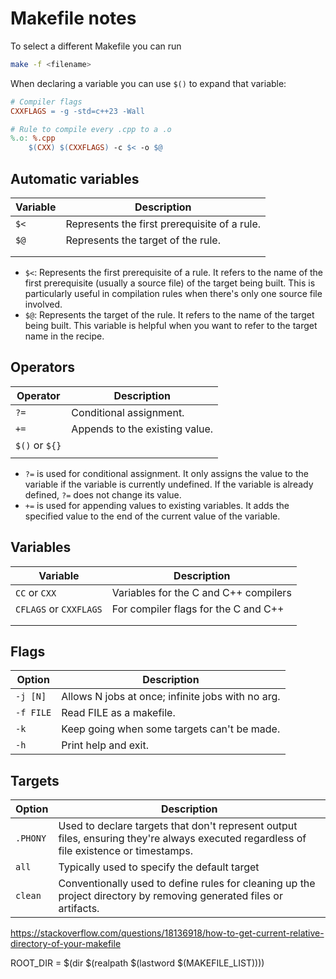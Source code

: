 # Makefile notes

To select a different Makefile you can run

```bash
make -f <filename>
```

When declaring a variable you can use `$()` to expand that variable:

```makefile
# Compiler flags
CXXFLAGS = -g -std=c++23 -Wall

# Rule to compile every .cpp to a .o
%.o: %.cpp
	$(CXX) $(CXXFLAGS) -c $< -o $@
```

## Automatic variables

| Variable | Description                                  |
| -------- | -------------------------------------------- |
| `$<`     | Represents the first prerequisite of a rule. |
| `$@`     | Represents the target of the rule.           |
|          |                                              |
|          |                                              |

- `$<`: Represents the first prerequisite of a rule. It refers to the name of the first prerequisite (usually a source file) of the target being built. This is particularly useful in compilation rules when there's only one source file involved.
- `$@`: Represents the target of the rule. It refers to the name of the target being built. This variable is helpful when you want to refer to the target name in the recipe.

## Operators

| Operator       | Description                    |
| -------------- | ------------------------------ |
| `?=`           | Conditional assignment.        |
| `+=`           | Appends to the existing value. |
| `$()` or `${}` |                                |
|                |                                |

- `?=` is used for conditional assignment. It only assigns the value to the variable if the variable is currently undefined. If the variable is already defined, `?=` does not change its value.
- `+=` is used for appending values to existing variables. It adds the specified value to the end of the current value of the variable.

## Variables

| Variable               | Description                           |
| ---------------------- | ------------------------------------- |
| `CC` or `CXX`          | Variables for the C and C++ compilers |
| `CFLAGS` or `CXXFLAGS` | For compiler flags for the C and C++  |
|                        |                                       |
|                        |                                       |

## Flags

| Option    | Description                                       |
| --------- | ------------------------------------------------- |
| `-j [N]`  | Allows N jobs at once; infinite jobs with no arg. |
| `-f FILE` | Read FILE as a makefile.                          |
| `-k`      | Keep going when some targets can't be made.       |
| `-h`      | Print help and exit.                              |

## Targets

| Option   | Description                                                                                                                             |
| -------- | --------------------------------------------------------------------------------------------------------------------------------------- |
| `.PHONY` | Used to declare targets that don't represent output files, ensuring they're always executed regardless of file existence or timestamps. |
| `all`    | Typically used to specify the default target                                                                                            |
| `clean`  | Conventionally used to define rules for cleaning up the project directory by removing generated files or artifacts.                     |

<https://stackoverflow.com/questions/18136918/how-to-get-current-relative-directory-of-your-makefile>

ROOT_DIR = $(dir $(realpath $(lastword $(MAKEFILE_LIST))))
